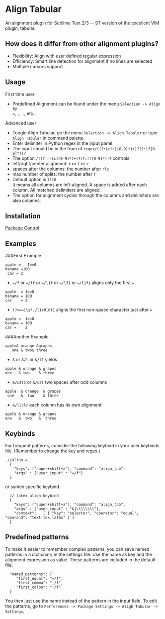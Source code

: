 Align Tabular
==============
An alignment plugin for Sublime Text 2/3 -- ST version of the excellent VIM plugin, tabular.

How does it differ from other alignment plugins?
------------
- Flexibility: Align with user defined regular expression
- Efficiency: Smart line detection for alignment if no lines are selected
- Multiple cursors support

Usage
------------
First time user

- Predefined Alignment can be found under the menu `Selection -> Align By`<br>
 `=`, `,`, `:`, etc..


Advanced user

- Toogle Align Tabular, go the menu `Selection -> Align Tabular` or type `Align Tabular` in command palette.
- Enter delimiter in Python regex in the input panel
- The input should be in the from of `regex/((?:[rlc][0-9]*)+)?(?:(f[0-9]*))?`
- The option `/((?:[rlc][0-9]*)+)?(?:(f[0-9]*))?` controls
 - left/right/center alignment: `r` or `l` or `c`
 - spaces after the columns: the number after `rlc`
 - max number of splits: the number after `f`
- Default option is `l1f0`. <br>
It means all columns are left-aligned. A space is added after each column. All matched delimiters are aligned.
- The option for alignment cycles through the columns and delimiters are also columns.


Installation
------------
[Package Control](http://wbond.net/sublime_packages/package_control)


Examples
------------
###First Example
```
apple =   1==0
banana =100
 car = 2
```

- `=/f` or `=/lf` or `=/l1f` or `=/lf1` or `=/l1f1` aligns only the first `=`

```
apple  = 1==0
banana = 100
car    = 2
```

- `(?<==)\s*./l1r0l0f1` aligns the first non-space character just after `=`

```
apple =  1==0
banana = 100
car =    2
```


###Another Example
```
apple& orange &grapes
   one & two& three
```

- `&` or `&/l` or `&/l1` yields

```
apple & orange & grapes
one   & two    & three
```

- `&/c2l1` or `&/c2l` two spaces after odd columns

```
apple  & orange  & grapes
 one   &  two    & three
```

- `&/llclr` each column has its own alignment

```
apple & orange & grapes
one   &  two   &  three
```

Keybinds
------------
For frequent patterns, consider the following keybind in your user keybinds file. (Remember to change the key and regex.)

```
 //align =
  {
    "keys": ["super+shift+a"], "command": "align_tab",
    "args" : {"user_input" : "=/f"}
  }
```
or syntex specific keybind.
```
  // latex align keybind
  {
    "keys": ["super+shift+a"], "command": "align_tab",
    "args" : {"user_input" : "&|\\\\\\\\"},
    "context":   [ { "key": "selector", "operator": "equal", "operand": "text.tex.latex" } ]
  }
```



Predefined patterns
------------
To make it easier to remember complex patterns, you can save named patterns in
a dictionary in the settings file. Use the name as key and the alignment
expression as value.
These patterns are included in the default file:

```
  "named_patterns": {
     "first_equal": "=/f",
     "first_comma": ",/f",
     "first_colon": ":/f"
  }
```

You then just use the name instead of the pattern in the input field.
To edit the patterns, go to `Perferences -> Package Settings -> Aligh Tabular -> Settings`.
